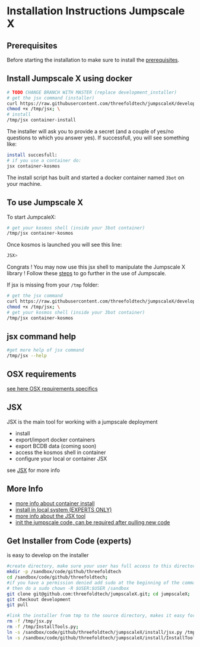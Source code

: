 # Installation Instructions Jumpscale X

## Prerequisites

Before starting the installation to make sure to install the [prerequisites](/docs/Installation/install_prerequisites.md).

## Install Jumpscale X using docker

```bash
# TODO CHANGE BRANCH WITH MASTER (replace development_installer)
# get the jsx command (installer)
curl https://raw.githubusercontent.com/threefoldtech/jumpscaleX/development/install/jsx.py?$RANDOM > /tmp/jsx ; \
chmod +x /tmp/jsx; \
# install
/tmp/jsx container-install
```

The installer will ask you to provide a secret (and a couple of yes/no questions to which you answer yes).
If successfull, you will see something like:

```bash
install succesfull:
# if you use a container do:
jsx container-kosmos

```

The install script has built and started a docker container named `3bot` on your machine.

## To use Jumpscale X

To start JumpcaleX:

```bash
# get your kosmos shell (inside your 3bot container)
/tmp/jsx container-kosmos
```

Once kosmos is launched you will see this line:

```bash
JSX>
```

Congrats ! You may now use this jsx shell to manipulate the Jumpscale X library ! Follow these [steps](Installation/get_started.md) to go further in the use of Jumpscale.

If jsx is missing from your `/tmp` folder:

```bash
# get the jsx command
curl https://raw.githubusercontent.com/threefoldtech/jumpscaleX/development_installer/install/jsx.py?$RANDOM > /tmp/jsx ; \
chmod +x /tmp/jsx; \
# get your kosmos shell (inside your 3bot container)
/tmp/jsx container-kosmos
```

## jsx command help

```bash
#get more help of jsx command
/tmp/jsx --help
```

## OSX requirements

[see here OSX requirements specifics](/docs/Installation/install_prerequisites.md#osx)

## JSX

JSX is the main tool for working with a jumpscale deployment

- install
- export/import docker containers
- export BCDB data (coming soon)
- access the kosmos shell in container
- configure your local or container JSX

see [JSX](jsx.md) for more info

## More Info

- [more info about container install](install_docker.md)
- [install in local system (EXPERTS ONLY)](install_insystem.md)
- [more info about the JSX tool](jsx.md)
- [init the jumpscale code, can be required after pulling new code](generation.md)

## Get Installer from Code (experts)

is easy to develop on the installer

```bash
#create directory, make sure your user has full access to this director (can be a manual step)
mkdir -p /sandbox/code/github/threefoldtech
cd /sandbox/code/github/threefoldtech;
#if you have a permission denied add sudo at the beginning of the command
# then do a sudo chown -R $USER:$USER /sandbox
git clone git@github.com:threefoldtech/jumpscaleX.git; cd jumpscaleX;
git checkout development
git pull

#link the installer from tmp to the source directory, makes it easy for the rest of this tutorial
rm -f /tmp/jsx.py
rm -f /tmp/InstallTools.py;
ln -s /sandbox/code/github/threefoldtech/jumpscaleX/install/jsx.py /tmp/jsx;
ln -s /sandbox/code/github/threefoldtech/jumpscaleX/install/InstallTools.py /tmp/InstallTools.py
```
